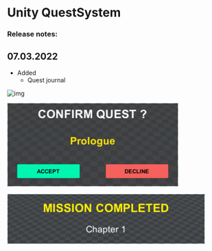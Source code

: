 # Unity QuestSystem

### Release notes:

## 07.03.2022

- Added
  - Quest journal
  
![img](https://firebasestorage.googleapis.com/v0/b/personal-24c21.appspot.com/o/Projects%2FUnityQuestSystem.png?alt=media&token=ebc61b18-9d36-4681-bc2e-6de39ea9161f)
<br/>

![img](https://github.com/paveldrobny/Unity_QuestSystem/blob/main/ConfirmQuest.png)
<br/>

![img](https://github.com/paveldrobny/Unity_QuestSystem/blob/main/CompletedQuest.png)
